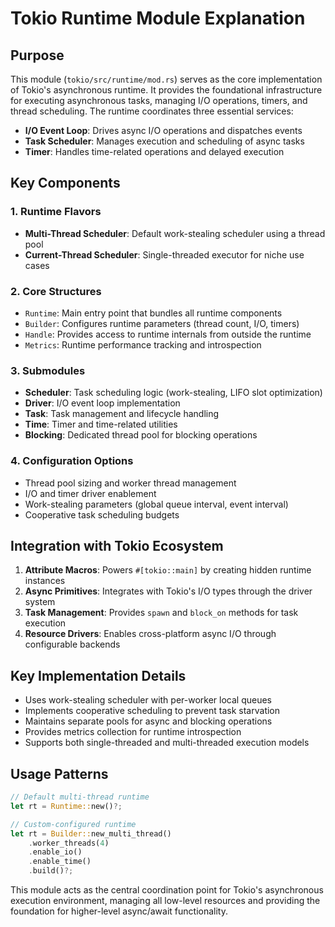 # Tokio Runtime Module Explanation

## Purpose
This module (`tokio/src/runtime/mod.rs`) serves as the core implementation of Tokio's asynchronous runtime. It provides the foundational infrastructure for executing asynchronous tasks, managing I/O operations, timers, and thread scheduling. The runtime coordinates three essential services:
- **I/O Event Loop**: Drives async I/O operations and dispatches events
- **Task Scheduler**: Manages execution and scheduling of async tasks
- **Timer**: Handles time-related operations and delayed execution

## Key Components

### 1. Runtime Flavors
- **Multi-Thread Scheduler**: Default work-stealing scheduler using a thread pool
- **Current-Thread Scheduler**: Single-threaded executor for niche use cases

### 2. Core Structures
- `Runtime`: Main entry point that bundles all runtime components
- `Builder`: Configures runtime parameters (thread count, I/O, timers)
- `Handle`: Provides access to runtime internals from outside the runtime
- `Metrics`: Runtime performance tracking and introspection

### 3. Submodules
- **Scheduler**: Task scheduling logic (work-stealing, LIFO slot optimization)
- **Driver**: I/O event loop implementation
- **Task**: Task management and lifecycle handling
- **Time**: Timer and time-related utilities
- **Blocking**: Dedicated thread pool for blocking operations

### 4. Configuration Options
- Thread pool sizing and worker thread management
- I/O and timer driver enablement
- Work-stealing parameters (global queue interval, event interval)
- Cooperative task scheduling budgets

## Integration with Tokio Ecosystem
1. **Attribute Macros**: Powers `#[tokio::main]` by creating hidden runtime instances
2. **Async Primitives**: Integrates with Tokio's I/O types through the driver system
3. **Task Management**: Provides `spawn` and `block_on` methods for task execution
4. **Resource Drivers**: Enables cross-platform async I/O through configurable backends

## Key Implementation Details
- Uses work-stealing scheduler with per-worker local queues
- Implements cooperative scheduling to prevent task starvation
- Maintains separate pools for async and blocking operations
- Provides metrics collection for runtime introspection
- Supports both single-threaded and multi-threaded execution models

## Usage Patterns
```rust
// Default multi-thread runtime
let rt = Runtime::new()?;

// Custom-configured runtime
let rt = Builder::new_multi_thread()
    .worker_threads(4)
    .enable_io()
    .enable_time()
    .build()?;
```

This module acts as the central coordination point for Tokio's asynchronous execution environment, managing all low-level resources and providing the foundation for higher-level async/await functionality.
